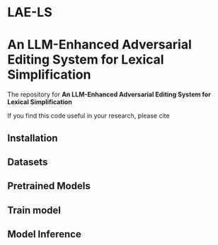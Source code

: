 # LAE-LS
# An LLM-Enhanced Adversarial Editing System for Lexical Simplification

The repository for **An LLM-Enhanced Adversarial Editing System for Lexical Simplification**

If you find this code useful in your research, please cite

## Installation


## Datasets


## Pretrained Models


## Train model



## Model Inference
